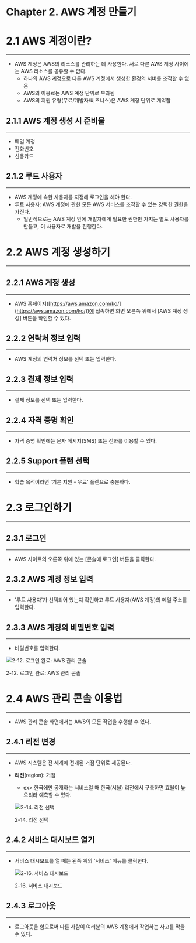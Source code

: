 # Chapter 2. AWS 계정 만들기

# 2.1 AWS 계정이란?

---

- AWS 계정은 AWS의 리소스를 관리하는 데 사용한다. 서로 다른 AWS 계정 사이에는 AWS 리소스를 공유할 수 없다.
    - 하나의 AWS 계정으로 다른 AWS 계정에서 생성한 환경의 서버를 조작할 수 없음
    - AWS의 이용료는 AWS 계정 단위로 부과됨
    - AWS의 지원 유형(무료/개발자/비즈니스)은 AWS 계정 단위로 계약함

## 2.1.1 AWS 계정 생성 시 준비물

---

- 메일 계정
- 전화번호
- 신용카드

## 2.1.2 루트 사용자

---

- AWS 계정에 속한 사용자를 지정해 로그인을 해야 한다.
- 루트 사용자: AWS 계정에 관한 모든 AWS 서비스를 조작할 수 있는 강력한 권한을 가진다.
    - 일반적으로는 AWS 계정 안에 개발자에게 필요한 권한만 가지는 별도 사용자를 만들고, 이 사용자로 개발을 진행한다.

# 2.2 AWS 계정 생성하기

---

## 2.2.1 AWS 계정 생성

---

- AWS 홈페이지([https://aws.amazon.com/ko/](https://aws.amazon.com/ko/))에 접속하면 화면 오른쪽 위에서 [AWS 계정 생성] 버튼을 확인할 수 있다.

## 2.2.2 연락처 정보 입력

---

- AWS 계정의 연락처 정보를 선택 또는 입력한다.

## 2.2.3 결제 정보 입력

---

- 결제 정보를 선택 또는 입력한다.

## 2.2.4 자격 증명 확인

---

- 자격 증명 확인에는 문자 메시지(SMS) 또는 전화를 이용할 수 있다.

## 2.2.5 Support 플랜 선택

---

- 학습 목적이라면 '기본 지원 - 무료' 플랜으로 충분하다.

# 2.3 로그인하기

---

## 2.3.1 로그인

---

- AWS 사이트의 오른쪽 위에 있는 [콘솔에 로그인] 버튼을 클릭한다.

## 2.3.2 AWS 계정 정보 입력

---

- '루트 사용자'가 선택되어 있는지 확인하고 루트 사용자(AWS 계정)의 메일 주소를 입력한다.

## 2.3.3 AWS 계정의 비밀번호 입력

---

- 비밀번호를 입력한다.

![2-12. 로그인 완료: AWS 관리 콘솔](Chapter%202%20AWS%20%E1%84%80%E1%85%A8%E1%84%8C%E1%85%A5%E1%86%BC%20%E1%84%86%E1%85%A1%E1%86%AB%E1%84%83%E1%85%B3%E1%86%AF%E1%84%80%E1%85%B5%201434f675a10547a4b04ffebedfcf9df9/Untitled.png)

2-12. 로그인 완료: AWS 관리 콘솔

# 2.4 AWS 관리 콘솔 이용법

---

- AWS 관리 콘솔 화면에서는 AWS의 모든 작업을 수행할 수 있다.

## 2.4.1 리전 변경

---

- AWS 시스템은 전 세계에 전개된 거점 단위로 제공된다.
- **리전**(region): 거점
    - ex> 한국에만 공개하는 서비스일 때 한국(서울) 리전에서 구축하면 효율이 높으리라 예측할 수 있다.
    
    ![2-14. 리전 선택](Chapter%202%20AWS%20%E1%84%80%E1%85%A8%E1%84%8C%E1%85%A5%E1%86%BC%20%E1%84%86%E1%85%A1%E1%86%AB%E1%84%83%E1%85%B3%E1%86%AF%E1%84%80%E1%85%B5%201434f675a10547a4b04ffebedfcf9df9/Untitled%201.png)
    
    2-14. 리전 선택
    

## 2.4.2 서비스 대시보드 열기

---

- 서비스 대시보드를 열 때는 왼쪽 위의 '서비스' 메뉴를 클릭한다.
    
    ![2-16. 서비스 대시보드](Chapter%202%20AWS%20%E1%84%80%E1%85%A8%E1%84%8C%E1%85%A5%E1%86%BC%20%E1%84%86%E1%85%A1%E1%86%AB%E1%84%83%E1%85%B3%E1%86%AF%E1%84%80%E1%85%B5%201434f675a10547a4b04ffebedfcf9df9/Untitled%202.png)
    
    2-16. 서비스 대시보드
    

## 2.4.3 로그아웃

---

- 로그아웃을 함으로써 다른 사람이 여러분의 AWS 계정에서 작업하는 사고를 막을 수 있다.